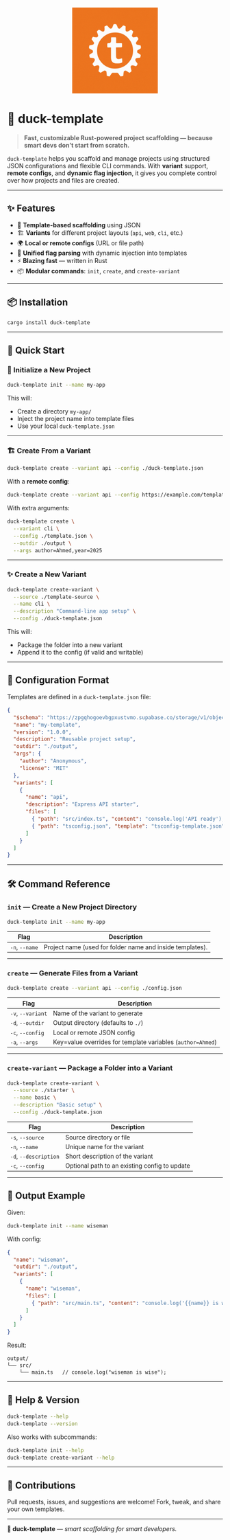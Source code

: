 <p align="center">
  <img src="./public/logo.png" alt="Duck UI Logo" width="200" style=""/>
</p>

# 🦆 duck-template

> **Fast, customizable Rust-powered project scaffolding — because smart devs don’t start from scratch.**

`duck-template` helps you scaffold and manage projects using structured JSON configurations and flexible CLI commands. With **variant** support, **remote configs**, and **dynamic flag injection**, it gives you complete control over how projects and files are created.

---

## ✨ Features

* 🧱 **Template-based scaffolding** using JSON
* 🏗️ **Variants** for different project layouts (`api`, `web`, `cli`, etc.)
* 🌍 **Local or remote configs** (URL or file path)
* 🧠 **Unified flag parsing** with dynamic injection into templates
* ⚡ **Blazing fast** — written in Rust
* 📦 **Modular commands**: `init`, `create`, and `create-variant`

---

## 📦 Installation

```bash
cargo install duck-template
```

---

## 🚀 Quick Start

### 🔧 Initialize a New Project

```bash
duck-template init --name my-app
```

This will:

* Create a directory `my-app/`
* Inject the project name into template files
* Use your local `duck-template.json`

---

### 🏗️ Create From a Variant

```bash
duck-template create --variant api --config ./duck-template.json
```

With a **remote config**:

```bash
duck-template create --variant api --config https://example.com/template.json
```

With extra arguments:

```bash
duck-template create \
  --variant cli \
  --config ./template.json \
  --outdir ./output \
  --args author=Ahmed,year=2025
```

---

### ✨ Create a New Variant

```bash
duck-template create-variant \
  --source ./template-source \
  --name cli \
  --description "Command-line app setup" \
  --config ./duck-template.json
```

This will:

* Package the folder into a new variant
* Append it to the config (if valid and writable)

---

## 🧩 Configuration Format

Templates are defined in a `duck-template.json` file:

```json
{
  "$schema": "https://zpgqhogoevbgpxustvmo.supabase.co/storage/v1/object/public/json/duck-template-schema.json",
  "name": "my-template",
  "version": "1.0.0",
  "description": "Reusable project setup",
  "outdir": "./output",
  "args": {
    "author": "Anonymous",
    "license": "MIT"
  },
  "variants": [
    {
      "name": "api",
      "description": "Express API starter",
      "files": [
        { "path": "src/index.ts", "content": "console.log('API ready');" },
        { "path": "tsconfig.json", "template": "tsconfig-template.json" }
      ]
    }
  ]
}
```

---

## 🛠️ Command Reference

### **`init`** — Create a New Project Directory

```bash
duck-template init --name my-app
```

| Flag           | Description                                               |
| -------------- | --------------------------------------------------------- |
| `-n`, `--name` | Project name (used for folder name and inside templates). |

---

### **`create`** — Generate Files from a Variant

```bash
duck-template create --variant api --config ./config.json
```

| Flag              | Description                                                 |
| ----------------- | ----------------------------------------------------------- |
| `-v`, `--variant` | Name of the variant to generate                             |
| `-d`, `--outdir`  | Output directory (defaults to `./`)                         |
| `-c`, `--config`  | Local or remote JSON config                                 |
| `-a`, `--args`    | Key=value overrides for template variables (`author=Ahmed`) |

---

### **`create-variant`** — Package a Folder into a Variant

```bash
duck-template create-variant \
  --source ./starter \
  --name basic \
  --description "Basic setup" \
  --config ./duck-template.json
```

| Flag                  | Description                                   |
| --------------------- | --------------------------------------------- |
| `-s`, `--source`      | Source directory or file                      |
| `-n`, `--name`        | Unique name for the variant                   |
| `-d`, `--description` | Short description of the variant              |
| `-c`, `--config`      | Optional path to an existing config to update |

---

## 📂 Output Example

Given:

```bash
duck-template init --name wiseman
```

With config:

```json
{
  "name": "wiseman",
  "outdir": "./output",
  "variants": [
    {
      "name": "wiseman",
      "files": [
        { "path": "src/main.ts", "content": "console.log('{{name}} is wise');" }
      ]
    }
  ]
}
```

Result:

```
output/
└── src/
    └── main.ts   // console.log("wiseman is wise");
```

---

## 💬 Help & Version

```bash
duck-template --help
duck-template --version
```

Also works with subcommands:

```bash
duck-template init --help
duck-template create-variant --help
```

---

## 🤝 Contributions

Pull requests, issues, and suggestions are welcome!
Fork, tweak, and share your own templates.

---

**🦆 duck-template** — *smart scaffolding for smart developers.*

